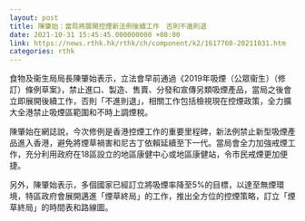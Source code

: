 ```yaml
---
layout: post
title: 陳肇始：當局將展開控煙新法例後續工作　否則不進則退
date: 2021-10-31 15:45:45.000000000 +08:00
link: https://news.rthk.hk/rthk/ch/component/k2/1617760-20211031.htm
categories: rthk
---
```


食物及衞生局局長陳肇始表示，立法會早前通過《2019年吸煙（公眾衞生）（修訂）條例草案》，禁止進口、製造、售賣、分發和宣傳另類吸煙產品，當局之後會立即展開後續工作，否則「不進則退」，相關工作包括檢視現在控煙政策，全力擴大全港禁止吸煙區範圍和不時上調煙稅。

陳肇始在網誌說，今次修例是香港控煙工作的重要里程碑，新法例禁止新型吸煙產品進入香港，避免將煙草禍害和尼古丁依賴延續至下一代。當局會全力加強戒煙工作，充分利用政府在18區設立的地區康健中心或地區康健站，令市民戒煙更加便捷。

另外，陳肇始表示，多個國家已經訂立將吸煙率降至5%的目標，以達至無煙環境，特區政府會展開邁進「煙草終局」的工作，推出全方位的控煙策略，訂立「煙草終局」的時間表和路線圖。
